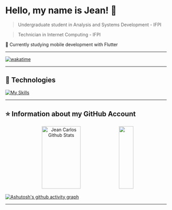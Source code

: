 # Hello, my name is **Jean!** 👋

> Undergraduate student in Analysis and Systems Development - IFPI

> Technician in Internet Computing - IFPI

🔭 Currently studying mobile development with Flutter

----

[![wakatime](https://wakatime.com/badge/user/e8d6bcdb-f00a-492e-b7a5-96c6224ccf8a.svg)](https://wakatime.com/@e8d6bcdb-f00a-492e-b7a5-96c6224ccf8a)

----

## 🚀 Technologies

[![My Skills](https://skills.thijs.gg/icons?i=python,django,js,java,c,dart,flutter,linux,git,html,css,bootstrap,vscode)](https://skills.thijs.gg)

----

## ⭐ Information about my GitHub Account

<div align="center">
  <img width="49%" height="195px" src="https://github-readme-stats.vercel.app/api?username=JeanCarlos899&show_icons=true&count_private=true&hide_border=true&title_color=596087&icon_color=596087&text_color=ffffff&bg_color=0d1117" alt="Jean Carlos Github Stats" />
  <img width="30%" height="195px" src="https://github-readme-stats.vercel.app/api/top-langs/?username=JeanCarlos899&layout=compact&hide_border=true&title_color=596087&text_color=ffffff&bg_color=0d1117" />
</div>

[![Ashutosh's github activity graph](https://github-readme-activity-graph.vercel.app/graph?username=JeanCarlos899&bg_color=0d1117&color=ffffff&line=596087&point=596087&area=true&hide_border=true)](https://github.com/ashutosh00710/github-readme-activity-graph)

---
